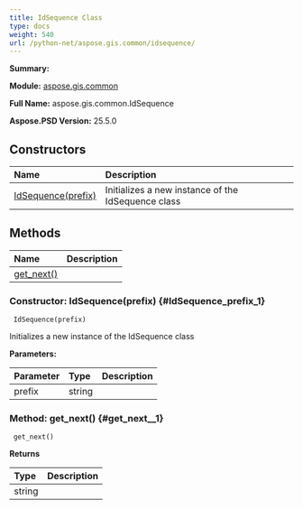 ```yaml
---
title: IdSequence Class
type: docs
weight: 540
url: /python-net/aspose.gis.common/idsequence/
---
```


**Summary:** 

**Module:** [aspose.gis.common](/psd/python-net/aspose.gis.common/)

**Full Name:** aspose.gis.common.IdSequence

**Aspose.PSD Version:** 25.5.0

## **Constructors**
| **Name** | **Description** |
| :- | :- |
| [IdSequence(prefix)](#IdSequence_prefix_1) | Initializes a new instance of the IdSequence class |
## **Methods**
| **Name** | **Description** |
| :- | :- |
| [get_next()](#get_next__1) |    |


### Constructor: IdSequence(prefix) {#IdSequence_prefix_1}


```
 IdSequence(prefix) 
```

Initializes a new instance of the IdSequence class

**Parameters:**

| Parameter | Type | Description |
| :- | :- | :- |
| prefix | string |  |

### Method: get_next() {#get_next__1}


```
 get_next() 
```

  

**Returns**

| Type | Description |
| :- | :- |
| string |  |


